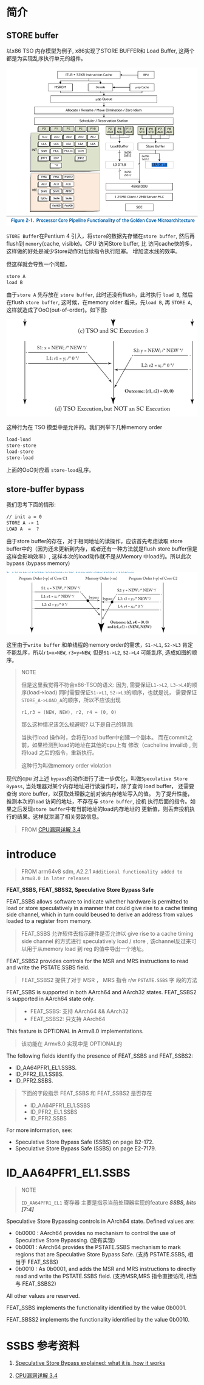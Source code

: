 # 简介
## STORE buffer

以x86 TSO 内存模型为例子, x86实现了STORE BUFFER和 Load Buffer,
这两个都是为实现乱序执行单元的组件。

![Golden_cove](pic/Golden_cove.png)

`STORE Buffer`在Pentium 4 引入，将`store`的数据先存储在`store buffer`,
然后再flush到 `memory`(cache, visible)。CPU 访问Store buffer, 比
访问cache快的多，这样做的好处是减少Store动作对后续指令执行阻塞。
增加流水线的效率。

但这样就会导致一个问题，
```
store A
load B
```
由于`store A` 先存放在 `store buffer`, 此时还没有flush，此时执行 `load B`,
然后在flush `store buffer`, 这时候，在memory older 看来，先`load B`, 再
`STORE A`, 这样就造成了OoO(out-of-order)。如下图:

![TSO_OoO](pic/TSO_OoO.png)

这种行为在 TSO 模型中是允许的。我们列举下几种memory order
```
load-load
store-store
load-store
store-load
```
上面的OoO对应着 `store-load`乱序。

## store-buffer bypass
我们思考下面的情形: 
```
// init a = 0
STORE A -> 1
LOAD A  =  ?
```
由于store buffer的存在，对于相同地址的读操作，应该首先考虑读取
store buffer中的（因为还未更新到内存，或者还有一种方法就是flush
store buffer但是这样会影响效率）, 这样本次的load动作就不是从Memory
中load的。所以此次 bypass (bypass memory)

![load_bypass](pic/load_bypass.png)

这里由于`write buffer` 和单线程的memory order的需求，`S1->L1`, `S2->L3`
肯定不能乱序，所以`r1=x=NEW`, `r3=y=NEW`, 但是`S1->L2`, `S2->L4`
可能乱序, 造成如图的顺序。

> NOTE
>
> 但是这里我觉得不符合x86-TSO的语义:
> 因为, 需要保证`L1->L2`, `L3->L4`的顺序(load->load)
> 同时需要保证`S1->L1`, `S2->L3`的顺序，也就是说，
> 需要保证`STORE_A->LOAD_A`的顺序，所以不应该出现
> ```
> r1,r3 = (NEW, NEW), r2, r4 = (0, 0)
> ```
>
> 那么这种情况该怎么规避呢? 以下是自己的猜测:
> 
> 当执行load 操作时，会将在load buffer中创建一个副本。
> 而在commit之前，如果检测到load的地址在其他的cpu上有
> 修改（cacheline invaild) , 则将load 之后的指令，重新执行。
>
> 这种行为叫做memory order violation


现代的cpu 对上述 `bypass`的动作进行了进一步优化，叫做`Speculative Store 
Bypass`, 当处理器对某个内存地址进行读操作时，除了查询 load buffer，
还需要查询 store buffer，以获取处理器之前对该内存地址写入的值。
为了提升性能，推测本次的`load` 访问的地址，不存在与 `store buffer`, 投机
执行后面的指令。如果之后发现`store buffer`中有当前地址的load内存地址的
更新值，则丢弃投机执行的结果。这样就泄漏了相关旁路信息。

> FROM [CPU漏洞详解 3.4](https://www.sohu.com/a/357494787_467784)

# introduce
> FROM arm64v8 sdm, A2.2.1
> `Additional functionality added to Armv8.0 in later releases`

**FEAT_SSBS, FEAT_SBSS2, Speculative Store Bypass Safe**

FEAT_SSBS allows software to indicate whether hardware is permitted 
to load or store speculatively in a manner that could give rise 
to a cache timing side channel, which in turn could beused to
derive an address from values loaded to a register from memory.

> FEAT_SSBS 允许软件去指示硬件是否允许以 give rise to a cache timing side channel 
> 的方式进行 speculatively load / store , 该channel反过来可以用于从memory load
> 到 reg 的值中导出一个地址。

FEAT_SSBS2 provides controls for the MSR and MRS instructions 
to read and write the PSTATE.SSBS field.

> FEAT_SSBS2 提供了对于 MSR ， MRS 指令 r/w `PSTATE.SSBS` 字
> 段的方法

FEAT_SSBS is supported in both AArch64 and AArch32 states. 
FEAT_SSBS2 is supported in AArch64 state only.

> * FEAT_SSBS: 支持 AArch64 && AArch32
> * FEAT_SSBS2: 只支持 AArch64

This feature is OPTIONAL in Armv8.0 implementations.

> 该功能在 Armv8.0 实现中是 OPTIONAL的

The following fields identify the presence of FEAT_SSBS and FEAT_SSBS2:
* ID_AA64PFR1_EL1.SSBS.
* ID_PFR2_EL1.SSBS.
* ID_PFR2.SSBS.

> 下面的字段指示 FEAT_SSBS 和 FEAT_SSBS2 是否存在
> * ID_AA64PFR1_EL1.SSBS 
> * ID_PFR2_EL1.SSBS
> * ID_PFR2.SSBS

For more information, see:
* Speculative Store Bypass Safe (SSBS) on page B2-172.
* Speculative Store Bypass Safe (SSBS) on page E2-7179.

# ID_AA64PFR1_EL1.SSBS
> NOTE 
>
> `ID_AA64PFR1_EL1` 寄存器 主要是指示当前处理器实现的feature
***SSBS, bits [7:4]***

Speculative Store Bypassing controls in AArch64 state. Defined values are:
* 0b0000 : AArch64 provides no mechanism to control the use 
 of Speculative Store Bypassing. (没有实现)
* 0b0001 : AArch64 provides the PSTATE.SSBS mechanism to mark
 regions that are Speculative Store Bypass Safe. (支持 PSTATE.SSBS,
 相当于 FEAT_SSBS)
* 0b0010 : As 0b0001, and adds the MSR and MRS instructions 
 to directly read and write the PSTATE.SSBS field. (支持MSR,MRS
 指令直接访问, 相当与 FEAT_SSBS2)

All other values are reserved.

FEAT_SSBS implements the functionality identified by the value 0b0001.

FEAT_SBSS2 implements the functionality identified by the value 0b0010.

# SSBS 参考资料
1. [Speculative Store Bypass explained: what it is, how it works](https://www.redhat.com/en/blog/speculative-store-bypass-explained-what-it-how-it-works)

2. [CPU漏洞详解 3.4](https://www.sohu.com/a/357494787_467784)
